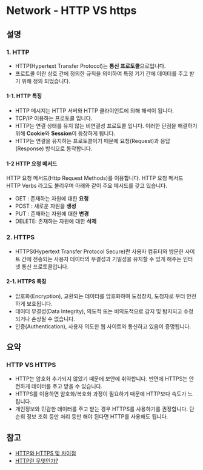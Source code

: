 # Network - HTTP VS https

## 설명

### 1. HTTP

- HTTP(Hypertext Transfer Protocol)는 **통신 프로토콜**으로입니다.
- 프로트콜 이란 상호 간에 정의한 규칙을 의미하여 특정 기기 간에 데이터를 주고 받기 위해 정의 되었습니다.

#### 1-1. HTTP 특징

- HTTP 메시지는 HTTP 서버와 HTTP 클라이언트에 의해 해석이 됩니다.
- TCP/IP 이용하는 프로토콜 입니다.
- HTTP는 연결 상태를 유지 않는 비연결성 프로토콜 입니다. 이러한 단점을 해결하기 위해 **Cookie**와 **Session**이 등장하게 됩니다.
- HTTP는 연결을 유지하는 프로토콜이기 때문에 요청(Request)과 응답(Response) 방식으로 동작합니다.

#### 1-2 HTTP 요청 메서드

HTTP 요청 메서드(Http Request Methods)를 이용합니다. HTTP 요청 메서드 HTTP Verbs 라고도 불리우며 아래와 같이 주요 메서드를 갖고 있습니다.

- GET : 존재하는 자원에 대한 **요청**
- POST : 새로운 자원을 **생성**
- PUT : 존재하는 자원에 대한 **변경**
- DELETE: 존재하는 자원에 대한 **삭제**

### 2. HTTPS

- HTTPS(Hypertext Transfer Protocol Secure)란 사용자 컴퓨터와 방문한 사이트 간에 전송되는 사용자 데이터의 무결성과 기밀성을 유지할 수 있게 해주는 인터넷 통신 프로토콜입니다.

#### 2-1. HTTPS 특징

- 암호화(Encryption), 교환되는 데이터를 암호화하여 도정창치, 도청자로 부터 안전하게 보호됩니다.
- 데이터 무결성(Data Integrity), 의도적 또는 비의도적으로 감지 및 탐지되고 수정되거나 손상될 수 없습니다.
- 인증(Authentication), 사용자 의도한 웹 사이트와 통신하고 있음이 증명됩니다.

## 요약

### HTTP VS HTTPS

- HTTP는 암호화 추가되지 않았기 때문에 보안에 취약합니다. 반면에 HTTPS는 안전하게 데이터를 주고 받을 수 있습니다.
- HTTPS를 이용하면 암호화/복호화 과정이 필요하기 때문에 HTTP보다 속도가 느립니다.
- 개인정보와 민감한 데이터를 주고 받는 경우 HTTPS를 사용하기를 권장합니다. 단순희 정보 조회 등만 처리 등만 해야 된다면 HTTP를 사용해도 됩니다.

## 참고

- [HTTP와 HTTPS 및 차이점](https://mangkyu.tistory.com/98)
- [HTTP란 무엇인가?](https://velog.io/@surim014/HTTP%EB%9E%80-%EB%AC%B4%EC%97%87%EC%9D%B8%EA%B0%80)
